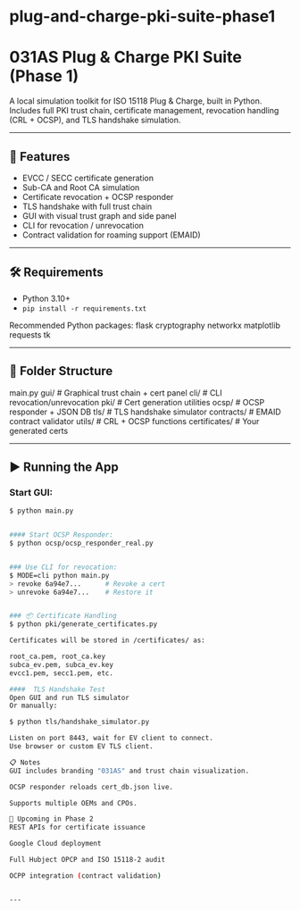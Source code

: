 # plug-and-charge-pki-suite-phase1
# 031AS Plug & Charge PKI Suite (Phase 1)

A local simulation toolkit for ISO 15118 Plug & Charge, built in Python. Includes full PKI trust chain, certificate management, revocation handling (CRL + OCSP), and TLS handshake simulation.

---

## 🚀 Features
- EVCC / SECC certificate generation
- Sub-CA and Root CA simulation
- Certificate revocation + OCSP responder
- TLS handshake with full trust chain
- GUI with visual trust graph and side panel
- CLI for revocation / unrevocation
- Contract validation for roaming support (EMAID)

---

## 🛠 Requirements
- Python 3.10+
- `pip install -r requirements.txt`

Recommended Python packages:
flask
cryptography
networkx
matplotlib
requests
tk


---

## 📁 Folder Structure
main.py
gui/ # Graphical trust chain + cert panel
cli/ # CLI revocation/unrevocation
pki/ # Cert generation utilities
ocsp/ # OCSP responder + JSON DB
tls/ # TLS handshake simulator
contracts/ # EMAID contract validator
utils/ # CRL + OCSP functions
certificates/ # Your generated certs


---

## ▶️ Running the App

### Start GUI:
```bash
$ python main.py


#### Start OCSP Responder:
$ python ocsp/ocsp_responder_real.py


### Use CLI for revocation:
$ MODE=cli python main.py
> revoke 6a94e7...      # Revoke a cert
> unrevoke 6a94e7...    # Restore it


### 📦 Certificate Handling
$ python pki/generate_certificates.py

Certificates will be stored in /certificates/ as:

root_ca.pem, root_ca.key
subca_ev.pem, subca_ev.key
evcc1.pem, secc1.pem, etc.

####  TLS Handshake Test
Open GUI and run TLS simulator
Or manually:

$ python tls/handshake_simulator.py

Listen on port 8443, wait for EV client to connect.
Use browser or custom EV TLS client.

📋 Notes
GUI includes branding "031AS" and trust chain visualization.

OCSP responder reloads cert_db.json live.

Supports multiple OEMs and CPOs.

🧪 Upcoming in Phase 2
REST APIs for certificate issuance

Google Cloud deployment

Full Hubject OPCP and ISO 15118-2 audit

OCPP integration (contract validation)


---













